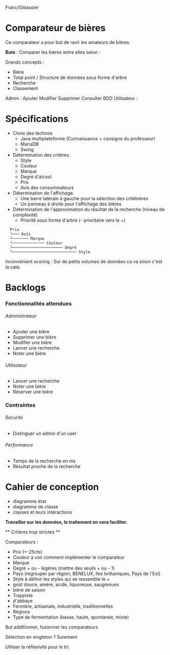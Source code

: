 Franc/Gibassier

# Comparateur de bières

Ce comparateur a pour but de ravir les amateurs de bières.

**Buts** :
Comparer les bières entre elles selon :

Grands concepts :
* Bière
* Total point / Structure de données sous forme d'arbre
* Recherche
* Classement

Admin : Ajouter Modifier Supprimer Consulter BDD
Utilisateur :

# Spécifications

  - Choix des technos
    - Java multiplateforme (Connaissance + consigne du professeur)
    - MariaDB
    - Swing
  - Détermination des critères.
    - Style
    - Couleur
    - Marque
    - Degré d'alcool
    - Prix
    - Avis des consommateurs
  - Détermination de l'affichage.
    - Une barre latérale à gauche pour la sélection des critèbières
    - Un panneau à droite pour l'affichage des bières
  - Détermination de l'approximation du résultat de la recherche (niveau de complexité)
    - Priorité sous forme d'arbre (- prioritaire vers le +)

  ```
    Prix
    └─── Avis
    └─────── Marque
    └────────────── Couleur
    └────────────────────── Degré
    └──────────────────────────── Style

   ```


  Inconvénient scoring : Sur de petits volumes de données ca va sinon c'est la cata.

# Backlogs

### Fonctionnalités attendues

###### Administrateur
  - Ajouter une bière
  - Supprimer une bière
  - Modifier une bière
  - Lancer une recherche
  - Noter une bière

###### Utilisateur
  - Lancer une recherche
  - Noter une bière
  - Réserver une bière

### Contraintes

###### Sécurité
  - Distinguer un admin d'un user

###### Performance
  - Temps de la recherche en ms
  - Résultat proche de la recherche

# Cahier de conception
  - diagramme état
  - diagramme de classe
  - classes et leurs intéractions


**Travailler sur les données, le traitement en sera faciliter.**

** Critères trop strictes **

Comparateurs :
- Prix (+-25cts)
- Couleur à voir comment implémenter le comparateur
- Marque
- Degré + ou - légères (mettre des seuils + ou - 1)
- Pays (regrouper par région, BENELUX, îles brittaniques, Pays de l'Est)
- Style à définir les styles qui se ressemble le +
- goût douce, amère, acide, liquoreuse, saugrenues
- bière de saison
- Trappiste
- d'abbaye
- Fermière, artisanale, industrielle, traditionnelles
- Régions
- Type de fermentation (basse, haute, spontanée, mixte)

But additionner, fusionner les comparateurs

Sélection en singleton ? Surement

Utiliser la réflexivité pour le tri.
